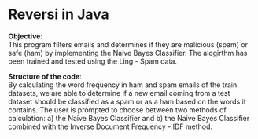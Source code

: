 # Reversi in Java


**Objective**:  
This program filters emails and determines if they are malicious (spam) or safe (ham) by implementing the Naive Bayes Classifier. The alogirthm has been trained and tested using the Ling - Spam data.

**Structure of the code**:  
By calculating the word frequency in ham and spam emails of the train datasets, we are able to determine if a new email coming from a test dataset should be classified as a spam or as a ham based on the words it contains. The user is prompted to choose between two methods of calculation: a) the Naive Bayes Classifier and b) the Naive Bayes Classifier combined with the Inverse Document Frequency - IDF method.
